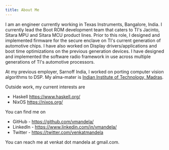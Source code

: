 ```yaml
---
title: About Me
---
```


I am an engineer currently working in Texas Instruments, Bangalore, India. I
currently lead the Boot ROM development team that caters to TI's Jacinto, Sitara
MPU and Sitara MCU product lines. Prior to this role, I designed and implemented
firmware for the secure enclave on TI's current generation of automotive chips.
I have also worked on Display drivers/applications and boot time optimizations on the
previous generation devices. I have designed and implemented the software radio
framework in use across multiple generations of TI's automotive processors.

At my previous employer, Sarnoff India, I worked on porting computer vision
algorithms to DSP. My alma-mater is [Indian Institute of Technology,
Madras](http://www.iitm.ac.in/).

Outside work, my current interests are

- Haskell <https://www.haskell.org/> 
- NixOS <https://nixos.org/>

You can find me on

- GitHub - <https://github.com/vmandela/> 
- LinkedIn - <https://www.linkedin.com/in/vmandela/>
- Twitter - <https://twitter.com/venkatmandela>

You can reach me at venkat dot mandela at gmail.com.
